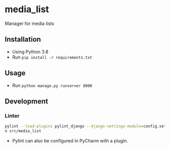 # media_list
Manager for media lists

## Installation

* Using Python 3.8
* Run `pip install -r requirements.txt`

## Usage

* Run `python manage.py runserver 8000`

## Development

### Linter

```bash
pylint --load-plugins pylint_django --django-settings-module=config.settings.productio
n src/media_list
```

* Pylint can also be configured in PyCharm with a plugin.
